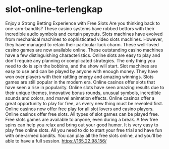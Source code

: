 # slot-online-terlengkap
Enjoy a Strong Betting Experience with Free Slots  Are you thinking back to one-arm-bandits? These casino systems have robbed bettors with their incredible audio symbols and certain payouts.  Slots machines have evolved from mechanical machines to sophisticated video slots machines. However, they have managed to retain their particular luck charm. These well-loved casino games are now available online. These outstanding casino machines have a few distinguishing characteristics. Online slots are easy to play and don't require any planning or complicated strategies. The only thing you need to do is spin the bobbins, and the show will start.  Slot machines are easy to use and can be played by anyone with enough money. They have won over players with their rattling energy and amazing winnings.  Slots games are still popular in the modern era. Online casinos offer slots that have seen a rise in popularity. Online slots have seen amazing results due to their unique themes, innovative bonus rounds, unusual symbols, incredible sounds and colors, and marvel animation effects. Online casinos offer a great opportunity to play for free, as every new thing must be revealed first. Online casinos now offer free play for all slot lovers and casino players. Online casinos offer free slots. All types of slot games can be played free. Free slots games are available to anyone, even during a break. A few free spins can help you relax and bring out your good humor.  It is very easy to play free online slots. All you need to do to start your free trial and have fun with one-armed bandits. You can play all the free slots online, and you'll be able to have a full session. https://165.22.98.156/
